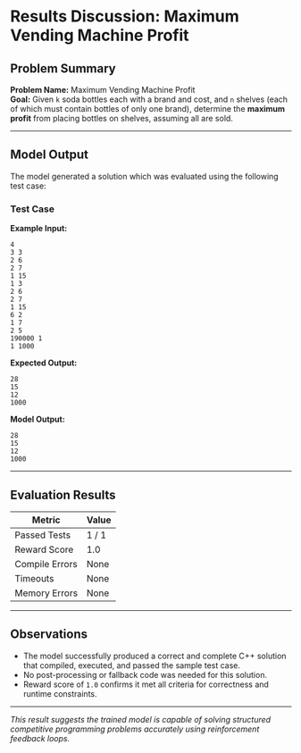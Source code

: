 #  Results Discussion: Maximum Vending Machine Profit

##  Problem Summary

**Problem Name:** Maximum Vending Machine Profit  
**Goal:** Given `k` soda bottles each with a brand and cost, and `n` shelves (each of which must contain bottles of only one brand), determine the **maximum profit** from placing bottles on shelves, assuming all are sold.

---

##  Model Output

The model generated a solution which was evaluated using the following test case:

### Test Case

**Example Input:**
```
4
3 3
2 6
2 7
1 15
1 3
2 6
2 7
1 15
6 2
1 7
2 5
190000 1
1 1000
```

**Expected Output:**
```
28
15
12
1000
```

**Model Output:**
```
28
15
12
1000
```

---

##  Evaluation Results

| Metric           | Value     |
|------------------|-----------|
|  Passed Tests   | 1 / 1     |
|  Reward Score   | 1.0       |
|  Compile Errors | None      |
|  Timeouts       | None      |
|  Memory Errors  | None      |

---

##  Observations

- The model successfully produced a correct and complete C++ solution that compiled, executed, and passed the sample test case.
- No post-processing or fallback code was needed for this solution.
- Reward score of `1.0` confirms it met all criteria for correctness and runtime constraints.

---

_This result suggests the trained model is capable of solving structured competitive programming problems accurately using reinforcement feedback loops._
